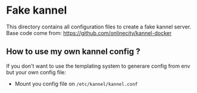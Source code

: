 # Fake kannel

This directory contains all configuration files to create a fake kannel server.
Base code come from: https://github.com/onlinecity/kannel-docker

## How to use my own kannel config ?

If you don't want to use the templating system to generare config from env but your own config file:
- Mount you config file on `/etc/kannel/kannel.conf`
